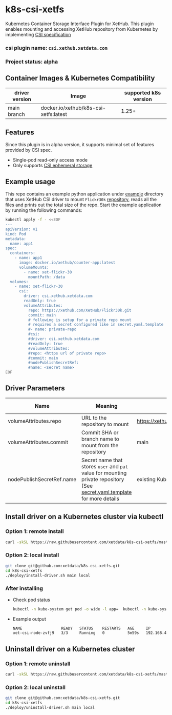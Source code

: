 # k8s-csi-xetfs
Kubernetes Container Storage Interface Plugin for XetHub. This plugin enables mounting and accessing XetHub repository from Kubernetes by implementing [CSI specification](https://github.com/container-storage-interface/spec/blob/master/spec.md)

### csi plugin name: `csi.xethub.xetdata.com`

### Project status: alpha

## Container Images & Kubernetes Compatibility
| driver version | Image                                 | supported k8s version |
|----------------|---------------------------------------|-----------------------|
| main branch    | docker.io/xethub/k8s-csi-xetfs:latest | 1.25+                 |

## Features
Since this plugin is in alpha version, it supports minimal set of features provided by CSI spec.
- Single-pod read-only access mode
- Only supports [CSI ephemeral storage](https://kubernetes.io/docs/concepts/storage/ephemeral-volumes/#csi-ephemeral-volumes)

## Example usage
This repo contains an example python application under [example](./example) directory that uses XetHub CSI driver to mount `Flickr30k` [repository](https://xethub.com/XetHub/Flickr30k), reads all the files and prints out the total size of the repo. Start the example application by running the following commands:

```bash
kubectl apply -f - <<EOF
---
apiVersion: v1
kind: Pod
metadata:
  name: app1
spec:
  containers:
    - name: app1
      image: docker.io/xethub/counter-app:latest
      volumeMounts:
        - name: xet-flickr-30
          mountPath: /data
  volumes:
    - name: xet-flickr-30
      csi:
        driver: csi.xethub.xetdata.com
        readOnly: true
        volumeAttributes:
          repo: https://xethub.com/XetHub/Flickr30k.git
          commit: main
          # following is setup for a private repo mount
          # requires a secret configured like in secret.yaml.template
          #- name: private-repo
          #csi:
          #driver: csi.xethub.xetdata.com
          #readOnly: true
          #volumeAttributes:
          #repo: <https url of private repo>
          #commit: main
          #nodePublishSecretRef:
          #name: <secret name>
EOF
```

## Driver Parameters
| Name                      | Meaning                                                                                                                                                  | Example                                 | Mandatory                                  | Default value |
|---------------------------|----------------------------------------------------------------------------------------------------------------------------------------------------------|-----------------------------------------|--------------------------------------------|---------------|
| volumeAttributes.repo     | URL to the repository to mount                                                                                                                           | https://xethub.com/XetHub/Flickr30k.git | Yes                                        |               |
| volumeAttributes.commit   | Commit SHA or branch name to mount from the repository                                                                                                   | main                                    | Yes                                        |               |
| nodePublishSecretRef.name | Secret name that stores `user` and `pat` value for mounting private repository (See [secret.yaml.template](deploy/secret.yaml.template) for more details | existing Kubernetes secret name         | No (yes for mounting private repositories) |               |

## Install driver on a Kubernetes cluster via kubectl
### Option 1: remote install
```bash
curl -skSL https://raw.githubusercontent.com/xetdata/k8s-csi-xetfs/master/deploy/install-driver.sh | bash -s main --
```

### Option 2: local install
```bash
git clone git@github.com:xetdata/k8s-csi-xetfs.git
cd k8s-csi-xetfs
./deploy/install-driver.sh main local
```

### After installing
- Check pod status
  ```bash
  kubectl -n kube-system get pod -o wide -l app=  kubectl -n kube-system get pod -o wide -l app=csi-blob-node
  ```
- Example output
  ```bash
  NAME                 READY   STATUS    RESTARTS   AGE     IP             NODE    
  xet-csi-node-zvfj9   3/3     Running   0          5m59s   192.168.49.2   minikube
  ```

## Uninstall driver on a Kubernetes cluster
### Option 1: remote uninstall
```bash
curl -skSL https://raw.githubusercontent.com/xetdata/k8s-csi-xetfs/master/deploy/uninstall-driver.sh | bash -s main --
```

### Option 2: local uninstall
```bash
git clone git@github.com:xetdata/k8s-csi-xetfs.git
cd k8s-csi-xetfs
./deploy/uninstall-driver.sh main local
```
